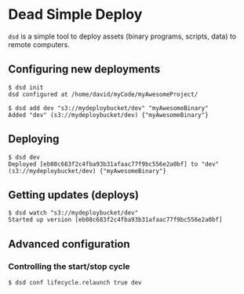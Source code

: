 # Dead Simple Deploy
`dsd` is a simple tool to deploy assets (binary programs, scripts, data) to remote computers.

## Configuring new deployments
```
$ dsd init
dsd configured at /home/david/myCode/myAwesomeProject/

$ dsd add dev "s3://mydeploybucket/dev" "myAwesomeBinary"
Added "dev" (s3://mydeploybucket/dev) {"myAwesomeBinary"}
```

## Deploying
```
$ dsd dev
Deployed [eb08c683f2c4fba93b31afaac77f9bc556e2a0bf] to "dev" (s3://mydeploybucket/dev) {"myAwesomeBinary"}
```

## Getting updates (deploys)
```
$ dsd watch "s3://mydeploybucket/dev"
Started up version [eb08c683f2c4fba93b31afaac77f9bc556e2a0bf]
```

## Advanced configuration

### Controlling the start/stop cycle

```
$ dsd conf lifecycle.relaunch true dev
```
